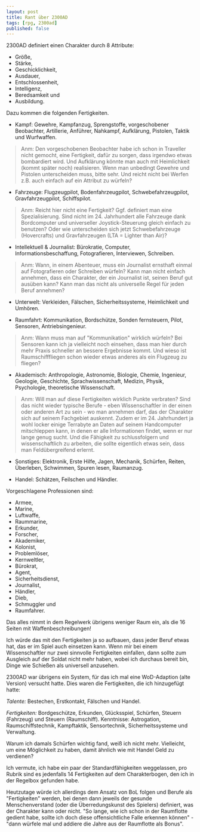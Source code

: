 ```yaml
---
layout: post
title: Rant über 2300AD
tags: [rpg, 2300ad]
published: false
---
```

2300AD definiert einen Charakter durch 8 Attribute:

- Größe, 
- Stärke, 
- Geschicklichkeit, 
- Ausdauer, 
- Entschlossenheit, 
- Intelligenz, 
- Beredsamkeit und 
- Ausbildung. 

Dazu kommen die folgenden Fertigkeiten.

- Kampf: Gewehre, Kampfanzug, Sprengstoffe, vorgeschobener Beobachter, Artillerie, Anführer, Nahkampf, Aufklärung, Pistolen, Taktik und Wurfwaffen.

> Anm: Den vorgeschobenen Beobachter habe ich schon in Traveller nicht gemocht, eine Fertigkeit, dafür zu sorgen, dass irgendwo etwas bombardiert wird. Und Aufklärung könnte man auch mit Heimlichkeit (kommt später noch) realisieren. Wenn man unbedingt Gewehre und Pistolen unterscheiden muss, bitte sehr. Und reicht nicht bei Werfen z.B. auch einfach auf ein Attribut zu würfeln?

- Fahrzeuge: Flugzeugpilot, Bodenfahrzeugpilot, Schwebefahrzeugpilot, Gravfahrzeugpilot, Schiffspilot.

> Anm: Reicht hier nicht eine Fertigkeit? Ggf. definiert man eine Spezialisierung. Sind nicht im 24. Jahrhundert alle Fahrzeuge dank Bordcomputer und universeller Joystick-Steuerung gleich einfach zu benutzen? Oder wie unterscheiden sich jetzt Schwebefahrzeuge (Hovercrafts) und Gravfahrzeugen (LTA = Lighter than Air)?

- Intellektuell & Journalist: Bürokratie, Computer, Informationsbeschaffung, Fotografieren, Interviewen, Schreiben.

> Anm: Wann, in einem Abenteuer, muss ein Journalist ernsthaft einmal auf Fotografieren oder Schreiben würfeln? Kann man nicht einfach annehmen, dass ein Charakter, der ein Journalist ist, seinen Beruf gut ausüben kann? Kann man das nicht als universelle Regel für jeden Beruf annehmen?

- Unterwelt: Verkleiden, Fälschen, Sicherheitssysteme, Heimlichkeit und Umhören.

- Raumfahrt: Kommunikation, Bordschütze, Sonden fernsteuern, Pilot, Sensoren, Antriebsingenieur.

> Anm: Wann muss man auf "Kommunikation" wirklich würfeln? Bei Sensoren kann ich ja vielleicht noch einsehen, dass man hier durch mehr Praxis schneller an bessere Ergebnisse kommt. Und wieso ist Raumschifffliegen schon wieder etwas anderes als ein Flugzeug zu fliegen?

- Akademisch: Anthropologie, Astronomie, Biologie, Chemie, Ingenieur, Geologie, Geschichte, Sprachwissenschaft, Medizin, Physik, Psychologie, theoretische Wissenschaft.

> Anm: Will man auf diese Fertigkeiten wirklich Punkte verbraten? Sind das nicht wieder typische Berufe - eben Wissenschaftler in der einen oder anderen Art zu sein - wo man annehmen darf, das der Charakter sich auf seinem Fachgebiet auskennt. Zudem er im 24. Jahrhundert ja wohl locker einige Terrabyte an Daten auf seinem Handcomputer mitschleppen kann, in denen er alle Informationen findet, wenn er nur lange genug sucht. Und die Fähigkeit zu schlussfolgern und wissenschaftlich zu arbeiten, die sollte eigentlich etwas sein, dass man Feldübergreifend erlernt.

- Sonstiges: Elektronik, Erste Hilfe, Jagen, Mechanik, Schürfen, Reiten, Überleben, Schwimmen, Spuren lesen, Raumanzug.

- Handel: Schätzen, Feilschen und Händler.

Vorgeschlagene Professionen sind:

- Armee,
- Marine,
- Luftwaffe,
- Raummarine,
- Erkunder,
- Forscher,
- Akademiker,
- Kolonist,
- Problemlöser,
- Kernweltler,
- Bürokrat,
- Agent,
- Sicherheitsdienst,
- Journalist,
- Händler,
- Dieb,
- Schmuggler und
- Raumfahrer.

Das alles nimmt in dem Regelwerk übrigens weniger Raum ein, als die 16 Seiten mit Waffenbeschreibungen!

Ich würde das mit den Fertigkeiten ja so aufbauen, dass jeder Beruf etwas hat, das er im Spiel auch einsetzen kann. Wenn mir bei einem Wissenschaftler nur zwei sinnvolle Fertigkeiten einfallen, dann sollte zum Ausgleich auf der Soldat nicht mehr haben, wobei ich durchaus bereit bin, Dinge wie Schießen als universell anzusehen.

2300AD war übrigens ein System, für das ich mal eine WoD-Adaption (alte Version) versucht hatte. Dies waren die Fertigkeiten, die ich hinzugefügt hatte:

_Talente:_ Bestechen, Erstkontakt, Fälschen und Handel.

_Fertigkeiten:_ Bordgeschütze, Erkunden, Glücksspiel, Schürfen, Steuern (Fahrzeug) und Steuern (Raumschiff). Kenntnisse: Astrogation, Raumschiffstechnik, Kampftaktik, Sensortechnik, Sicherheitssysteme und Verwaltung.

Warum ich damals Schürfen wichtig fand, weiß ich nicht mehr. Vielleicht, um eine Möglichkeit zu haben, damit ähnlich wie mit Handel Geld zu verdienen?

Ich vermute, ich habe ein paar der Standardfähigkeiten weggelassen, pro Rubrik sind es jedenfalls 14 Fertigkeiten auf dem Charakterbogen, den ich in der Regelbox gefunden habe.

Heutzutage würde ich allerdings dem Ansatz von BoL folgen und Berufe als "Fertigkeiten" werden, bei denen dann jeweils der gesunde Menschenverstand (oder die Überredungskunst des Spielers) definiert, was der Charakter kann oder nicht. "So lange, wie ich schon in der Raumflotte gedient habe, sollte ich doch diese offensichtliche Falle erkennen können" - "dann würfele mal und addiere die Jahre aus der Raumflotte als Bonus".
